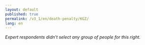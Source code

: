 ```yaml
---
layout: default
published: true
permalink: /v3_1/en/death-penalty/KGZ/
lang: en
---
```

_Expert respondents didn’t select any group of people for this right._ 
